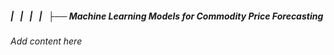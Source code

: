##### |   |   |   |   ├── Machine Learning Models for Commodity Price Forecasting

*Add content here*